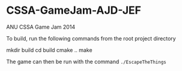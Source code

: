 CSSA-GameJam-AJD-JEF
====================

ANU CSSA Game Jam 2014

To build, run the following commands from the root project directory

   mkdir build
   cd build
   cmake ..
   make

The game can then be run with the command `./EscapeTheThings`